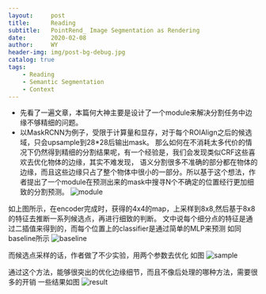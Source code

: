 ```yaml
---
layout:     post
title:      Reading
subtitle:   PointRend_ Image Segmentation as Rendering
date:       2020-02-08
author:     WY
header-img: img/post-bg-debug.jpg
catalog: true
tags:
    - Reading
    - Semantic Segmentation
    - Context 
---
```

<head>
    <script src="https://cdn.mathjax.org/mathjax/latest/MathJax.js?config=TeX-AMS-MML_HTMLorMML" type="text/javascript"></script>
    <script type="text/x-mathjax-config">
        MathJax.Hub.Config({
            tex2jax: {
            skipTags: ['script', 'noscript', 'style', 'textarea', 'pre'],
            inlineMath: [['$','$']]
            }
        });
    </script>
</head>

- 先看了一遍文章，本篇何大神主要是设计了一个module来解决分割任务中边缘不够精细的问题。
- 以MaskRCNN为例子，受限于计算量和显存，对于每个ROIAlign之后的候选域，只会upsample到28*28后输出mask。
那么如何在不消耗太多代价的情况下仍然得到精细的分割结果呢，有一个经验是，我们会发现类似CRF这些喜欢去优化物体的边缘，其实不难发现，
语义分割很多不准确的部分都在物体的边缘，而且这些边缘只占了整个物体中很小的一部分。所以基于这个想法，作者提出了一个module在预测出来的mask中搜寻N个不确定的位置经行更加细致的分割预测。
![module](https://raw.githubusercontent.com/ywangeq/ywangeq.github.io/master/img/Pointrend_module.png)

如上图所示，在encoder完成时，获得的4x4的map，上采样到8x8,然后基于8x8的特征去推断一系列候选点，再进行细致的判断。
文中说每个细分点的特征是通过二插值来得到的，而每个位置上的classifier是通过简单的MLP来预测
如同baseline所示
![baseline](https://raw.githubusercontent.com/ywangeq/ywangeq.github.io/master/img/pointrend_baseline.png)

而候选点采样的话，作者做了不少实验，用两个参数去优化
如图
![sample](https://raw.githubusercontent.com/ywangeq/ywangeq.github.io/master/img/Pointrend_sample.png)

通过这个方法，能够很突出的优化边缘细节，而且不像后处理的哪种方法，需要很多的开销
一些结果如图
![result](https://raw.githubusercontent.com/ywangeq/ywangeq.github.io/master/img/point_resr.png)

